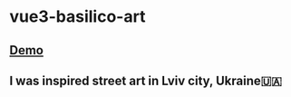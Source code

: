 # vue3-basilico-art

## [Demo](https://gavrushuk.github.io/vue3-basilico-art/)

## I was inspired street art in Lviv city, Ukraine🇺🇦
